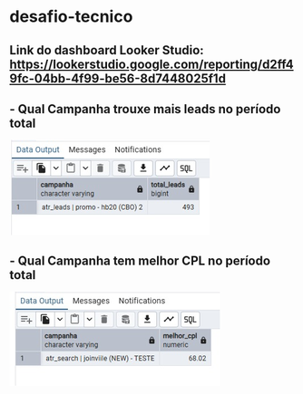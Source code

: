 # desafio-tecnico

## Link do dashboard Looker Studio: https://lookerstudio.google.com/reporting/d2ff49fc-04bb-4f99-be56-8d7448025f1d

## - Qual Campanha trouxe mais leads no período total
![Pergunta_sql_1](/assets/images/pergunta_1_sql.png)


## - Qual Campanha tem melhor CPL no período total
![Pergunta_sql_2](/assets/images/pergunta_2_sql.png)
